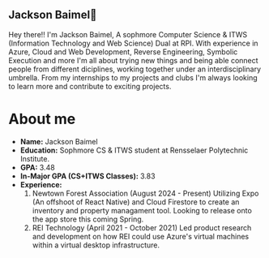 ## Jackson Baimel👋

Hey there!! I'm Jackson Baimel, A sophmore Computer Science & ITWS (Information Technology and Web Science) Dual at RPI. With experience in Azure, Cloud and Web Development, Reverse Engineering, Symbolic Execution and more I'm all about trying new things and being able connect people from different diciplines, working together under an interdisciplinary umbrella. From my internships to my projects and clubs I'm always looking to learn more and contribute to exciting projects.

# About me
- **Name:** Jackson Baimel
- **Education:** Sophmore CS & ITWS student at Rensselaer Polytechnic Institute.
- **GPA:** 3.48
- **In-Major GPA (CS+ITWS Classes):** 3.83
- **Experience:**
  1. Newtown Forest Association (August 2024 - Present) Utilizing Expo (An offshoot of React Native) and Cloud Firestore to create an inventory and property managament tool. Looking to release onto the app store this coming Spring.
  2. REI Technology (April 2021 - October 2021) Led product research and development on how REI could use Azure's virtual machines within a virtual desktop infrastructure.
<!--
**BastedEggsRYummy/BastedEggsRYummy** is a ✨ _special_ ✨ repository because its `README.md` (this file) appears on your GitHub profile.

Here are some ideas to get you started:

- 🔭 I’m currently working on ...
- 🌱 I’m currently learning ...
- 👯 I’m looking to collaborate on ...
- 🤔 I’m looking for help with ...
- 💬 Ask me about ...
- 📫 How to reach me: ...
- 😄 Pronouns: ...
- ⚡ Fun fact: ...
-->
